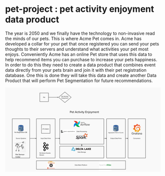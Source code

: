 # pet-project : pet activity enjoyment data product
The year is 2050 and we finally have the technology to non-invasive read the minds of our pets. This is where Acme Pet comes in. Acme has developed a collar for your pet that once registered you can send your pets thoughts to their servers and understand what activities your pet most enjoys. Conveniently Acme has an online Pet store that uses this data to help recommend items you can purchase to increase your pets happiness. In order to do this they need to create a data product that combines event data directly from your pets brain and join it with their pet registration database. One this is done they will take this data and create another Data Product that will perform Pet Segmentation for future recommendations. 

![alt text](images/pet_activity_enjoyment_data_product.png)

